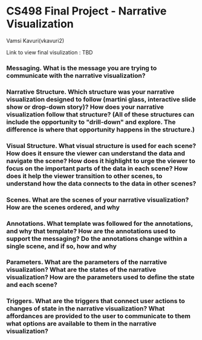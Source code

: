 # CS498 Final Project - Narrative Visualization
Vamsi Kavuri(vkavuri2)

Link to view final visulization : TBD


### Messaging. What is the message you are trying to communicate with the narrative visualization?

### Narrative Structure. Which structure was your narrative visualization designed to follow (martini glass, interactive slide show or drop-down story)? How does your narrative visualization follow that structure? (All of these structures can include the opportunity to "drill-down" and explore. The difference is where that opportunity happens in the structure.)


### Visual Structure. What visual structure is used for each scene? How does it ensure the viewer can understand the data and navigate the scene? How does it highlight to urge the viewer to focus on the important parts of the data in each scene? How does it help the viewer transition to other scenes, to understand how the data connects to the data in other scenes?

### Scenes. What are the scenes of your narrative visualization? How are the scenes ordered, and why

### Annotations. What template was followed for the annotations, and why that template? How are the annotations used to support the messaging? Do the annotations change within a single scene, and if so, how and why

### Parameters. What are the parameters of the narrative visualization? What are the states of the narrative visualization? How are the parameters used to define the state and each scene?

### Triggers. What are the triggers that connect user actions to changes of state in the narrative visualization? What affordances are provided to the user to communicate to them what options are available to them in the narrative visualization?

